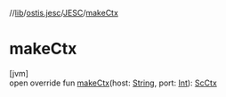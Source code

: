 //[lib](../../../index.md)/[ostis.jesc](../index.md)/[JESC](index.md)/[makeCtx](make-ctx.md)

# makeCtx

[jvm]\
open override fun [makeCtx](make-ctx.md)(host: [String](https://kotlinlang.org/api/latest/jvm/stdlib/kotlin/-string/index.html), port: [Int](https://kotlinlang.org/api/latest/jvm/stdlib/kotlin/-int/index.html)): [ScCtx](../../ostis.jesc.ctx/-sc-ctx/index.md)

